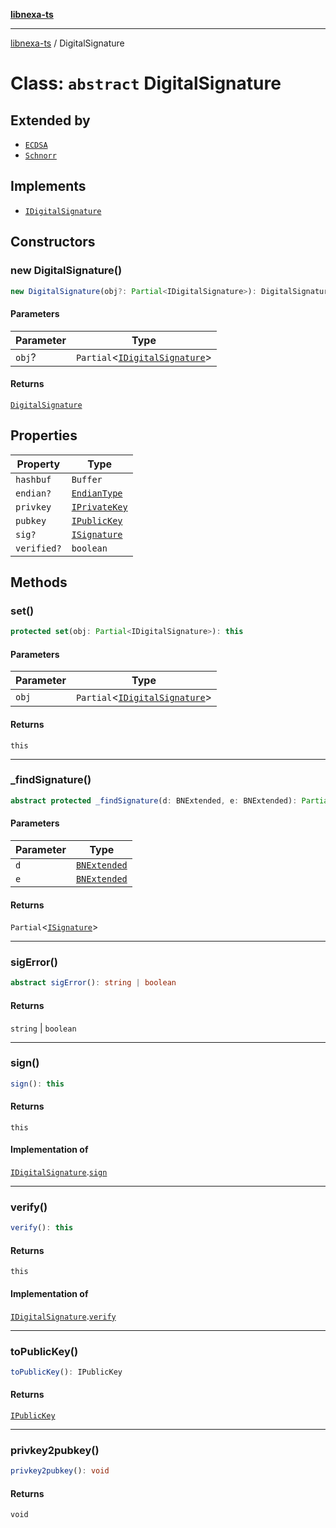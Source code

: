 [**libnexa-ts**](../index.md)

***

[libnexa-ts](../index.md) / DigitalSignature

# Class: `abstract` DigitalSignature

## Extended by

- [`ECDSA`](ECDSA.md)
- [`Schnorr`](Schnorr.md)

## Implements

- [`IDigitalSignature`](../interfaces/IDigitalSignature.md)

## Constructors

### new DigitalSignature()

```ts
new DigitalSignature(obj?: Partial<IDigitalSignature>): DigitalSignature
```

#### Parameters

| Parameter | Type |
| ------ | ------ |
| `obj`? | `Partial`\<[`IDigitalSignature`](../interfaces/IDigitalSignature.md)\> |

#### Returns

[`DigitalSignature`](DigitalSignature.md)

## Properties

| Property | Type |
| ------ | ------ |
| <a id="hashbuf"></a> `hashbuf` | `Buffer` |
| <a id="endian"></a> `endian?` | [`EndianType`](../type-aliases/EndianType.md) |
| <a id="privkey"></a> `privkey` | [`IPrivateKey`](../interfaces/IPrivateKey.md) |
| <a id="pubkey"></a> `pubkey` | [`IPublicKey`](../interfaces/IPublicKey.md) |
| <a id="sig"></a> `sig?` | [`ISignature`](../interfaces/ISignature.md) |
| <a id="verified"></a> `verified?` | `boolean` |

## Methods

### set()

```ts
protected set(obj: Partial<IDigitalSignature>): this
```

#### Parameters

| Parameter | Type |
| ------ | ------ |
| `obj` | `Partial`\<[`IDigitalSignature`](../interfaces/IDigitalSignature.md)\> |

#### Returns

`this`

***

### \_findSignature()

```ts
abstract protected _findSignature(d: BNExtended, e: BNExtended): Partial<ISignature>
```

#### Parameters

| Parameter | Type |
| ------ | ------ |
| `d` | [`BNExtended`](BNExtended.md) |
| `e` | [`BNExtended`](BNExtended.md) |

#### Returns

`Partial`\<[`ISignature`](../interfaces/ISignature.md)\>

***

### sigError()

```ts
abstract sigError(): string | boolean
```

#### Returns

`string` \| `boolean`

***

### sign()

```ts
sign(): this
```

#### Returns

`this`

#### Implementation of

[`IDigitalSignature`](../interfaces/IDigitalSignature.md).[`sign`](../interfaces/IDigitalSignature.md#sign)

***

### verify()

```ts
verify(): this
```

#### Returns

`this`

#### Implementation of

[`IDigitalSignature`](../interfaces/IDigitalSignature.md).[`verify`](../interfaces/IDigitalSignature.md#verify)

***

### toPublicKey()

```ts
toPublicKey(): IPublicKey
```

#### Returns

[`IPublicKey`](../interfaces/IPublicKey.md)

***

### privkey2pubkey()

```ts
privkey2pubkey(): void
```

#### Returns

`void`

